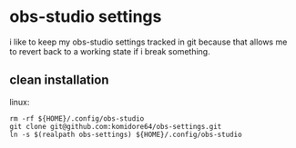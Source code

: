 # obs-studio settings

i like to keep my obs-studio settings tracked in git because that allows me to
revert back to a working state if i break something.

## clean installation

linux:

```
rm -rf ${HOME}/.config/obs-studio
git clone git@github.com:komidore64/obs-settings.git
ln -s $(realpath obs-settings) ${HOME}/.config/obs-studio
```
